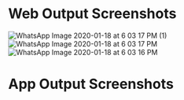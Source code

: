 # Web Output Screenshots
![WhatsApp Image 2020-01-18 at 6 03 17 PM (1)](https://user-images.githubusercontent.com/60029940/72664010-e7c37e00-3a1e-11ea-97d4-f43f206fcd2d.jpeg)
![WhatsApp Image 2020-01-18 at 6 03 17 PM](https://user-images.githubusercontent.com/60029940/72664011-e8f4ab00-3a1e-11ea-83af-b29b8d3c87f9.jpeg)
![WhatsApp Image 2020-01-18 at 6 03 16 PM](https://user-images.githubusercontent.com/60029940/72664013-eabe6e80-3a1e-11ea-8f12-37d8e0f3b9bc.jpeg)

# App Output Screenshots
